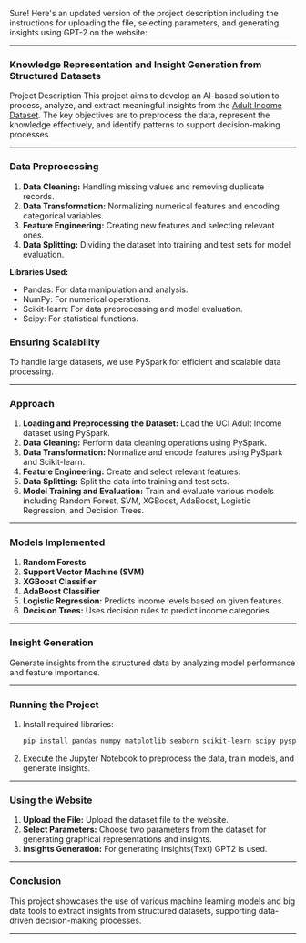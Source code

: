 Sure! Here's an updated version of the project description including the instructions for uploading the file, selecting parameters, and generating insights using GPT-2 on the website:

---

### Knowledge Representation and Insight Generation from Structured Datasets

Project Description
This project aims to develop an AI-based solution to process, analyze, and extract meaningful insights from the [Adult Income Dataset](https://archive.ics.uci.edu/dataset/2/adult). The key objectives are to preprocess the data, represent the knowledge effectively, and identify patterns to support decision-making processes.

---

### Data Preprocessing

1. **Data Cleaning:** Handling missing values and removing duplicate records.
2. **Data Transformation:** Normalizing numerical features and encoding categorical variables.
3. **Feature Engineering:** Creating new features and selecting relevant ones.
4. **Data Splitting:** Dividing the dataset into training and test sets for model evaluation.

**Libraries Used:**
- Pandas: For data manipulation and analysis.
- NumPy: For numerical operations.
- Scikit-learn: For data preprocessing and model evaluation.
- Scipy: For statistical functions.

### Ensuring Scalability

To handle large datasets, we use PySpark for efficient and scalable data processing.

---

### Approach

1. **Loading and Preprocessing the Dataset:** Load the UCI Adult Income dataset using PySpark.
2. **Data Cleaning:** Perform data cleaning operations using PySpark.
3. **Data Transformation:** Normalize and encode features using PySpark and Scikit-learn.
4. **Feature Engineering:** Create and select relevant features.
5. **Data Splitting:** Split the data into training and test sets.
6. **Model Training and Evaluation:** Train and evaluate various models including Random Forest, SVM, XGBoost, AdaBoost, Logistic Regression, and Decision Trees.

---

### Models Implemented

1. **Random Forests**
2. **Support Vector Machine (SVM)**
3. **XGBoost Classifier**
4. **AdaBoost Classifier**
5. **Logistic Regression:** Predicts income levels based on given features.
6. **Decision Trees:** Uses decision rules to predict income categories.

---

### Insight Generation

Generate insights from the structured data by analyzing model performance and feature importance.

---

### Running the Project

1. Install required libraries:
   ```bash
   pip install pandas numpy matplotlib seaborn scikit-learn scipy pyspark
   ```
2. Execute the Jupyter Notebook to preprocess the data, train models, and generate insights.

---

### Using the Website

1. **Upload the File:** Upload the dataset file to the website.
2. **Select Parameters:** Choose two parameters from the dataset for generating graphical representations and insights.
3. **Insights Generation:** For generating Insights(Text)  GPT2 is used.

---

### Conclusion

This project showcases the use of various machine learning models and big data tools to extract insights from structured datasets, supporting data-driven decision-making processes.

---

